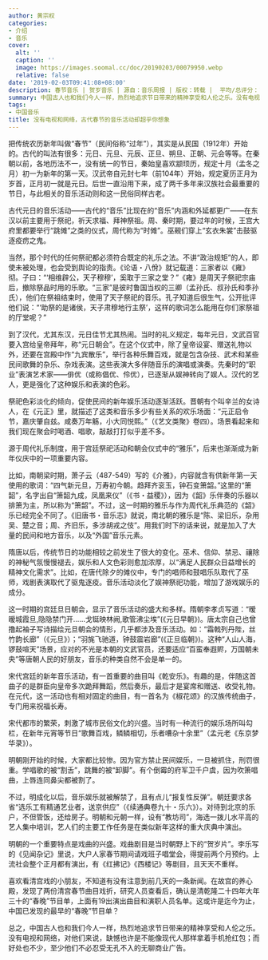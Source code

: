 ```yaml
---
author: 黄宗权
categories:
- 介绍
- 音乐
cover:
  alt: ''
  caption: ''
  image: https://images.soomal.cc/doc/20190203/00079950.webp
  relative: false
date: '2019-02-03T09:41:08+08:00'
description: 春节音乐 | 贺岁音乐 | 源自：音乐周报 | 版权：转载 |  平均/总评分：10.00/70
summary: 中国古人也和我们今人一样，热烈地追求节日带来的精神享受和人伦之乐。没有电视和网络，对他们来说，缺憾也许是不能像现代人那样拿着手机抢红包；而好处也不少，至少他们不必忍受无孔不入的无聊商业广告。
tags:
- 中国音乐
title: 没有电视和网络，古代春节的音乐活动却超乎你想象
---
```


把传统农历新年叫做“春节”（民间俗称“过年”），其实是从民国（1912年）开始的。古代的叫法有很多：元日、元旦、元辰、正旦、朔旦、正朝、元会等等。在秦朝以前，各地历法不一，没有统一的节日，秦始皇喜欢颛顼历，规定十月（孟冬之月）初一为新年的第一天。汉武帝自元封七年（前104年）开始，规定夏历正月为岁首，正月初一就是元日。后世一直沿用下来，成了两千多年来汉族社会最重要的节日，与此相关的音乐活动则和这一民俗同样古老。

古代元日的音乐活动――古代的“音乐”比现在的“音乐”内涵和外延都更广――在东汉以前主要用于祭祀，祈天求福、拜神祭祖。周、秦时期，要过年的时候，王宫大府里都要举行“跳傩”之类的仪式，周代称为“时傩”。巫觋们穿上“玄衣朱裳”击鼓驱逐疫疠之鬼。

当然，那个时代的任何祭祀都必须符合既定的礼乐之法。不讲“政治规矩”的人，即使未被处理，也会受到舆论的指责。《论语・八佾》就记载道：三家者以《雍》彻。子曰：“‘相维辟公，天子穆穆’，奚取于三家之堂？”《雍》是周天子祭祀宗庙后，撤除祭品时用的乐歌。“三家”是彼时鲁国当权的三卿（孟孙氏、叔孙氏和季孙氏），他们在祭祖结束时，使用了天子祭祀的音乐。孔子知道后很生气，公开批评他们说：“‘助祭的是诸侯，天子肃穆地行主祭’，这样的歌词怎么能用在你们家祭祖的厅堂呢？”

到了汉代，尤其东汉，元日佳节尤其热闹。当时的礼义规定，每年元日，文武百官要入宫给皇帝拜年，称“元日朝会”。在这个仪式中，除了皇帝设宴、赠送礼物以外，还要在宫殿中作“九宾散乐”，举行各种乐舞百戏，就是包含杂技、武术和某些民间歌舞的杂乐、杂戏表演。这些表演大多伴随音乐的演唱或演奏。先秦时的“职业”表演艺术家――俳优（或称倡优、伶优），已逐渐从娱神转向了娱人。汉代的艺人，更是强化了这种娱乐和表演的色彩。

祭祀色彩淡化的倾向，促使民间的新年娱乐活动逐渐活跃。晋朝有个叫辛兰的女诗人，在《元正》里，就描述了这类和音乐多少有些关系的欢乐场面：“元正启令节，嘉庆肇自兹。咸奏万年觞，小大同悦熙。”（《艺文类聚》卷四）。场景看起来和我们现在聚会时喝酒、唱歌，敲敲打打似乎差不多。

源于周代礼乐制度，用于宫廷祭祀活动和朝会仪式中的“雅乐”，后来也渐渐成为新年仪庆中的一项重要内容。

比如，南朝梁时期，萧子云（487-549）写的《介雅》，内容就含有供新年第一天使用的歌词：“四气新元旦，万寿初今朝。趋拜齐衮玉，钟石变箫韶。”这里的“箫韶”，名字出自“箫韶九成，凤凰来仪”（《书・益稷》），因为《韶》乐伴奏的乐器以排箫为主，所以称为“箫韶”。不过，这一时期的雅乐与作为周代礼乐典范的《韶》乐已经完全不同了。《旧唐书・音乐志》就说，南北朝的雅乐是“陈、梁旧乐，杂用吴、楚之音；周、齐旧乐，多涉胡戎之伎”。用我们时下的话来说，就是加入了大量的民间和地方音乐，以及“外国”音乐元素。

隋唐以后，传统节日的功能相较之前发生了很大的变化。巫术、信仰、禁忌、禳除的神秘气氛慢慢褪去，娱乐和人文色彩则愈加浓厚，以“满足人民群众日益增长的精神文化需求”。比如，在唐代除夕的傩仪中，专门的唱师和鼓唱乐队取代了巫师，戏剧表演取代了驱鬼逐疫。音乐活动淡化了娱神祭祀功能，增加了游戏娱乐的成分。

这一时期的宫廷旦日朝会，显示了音乐活动的盛大和多样。隋朝李孝贞写道：“暧暧城霞旦,隐隐禁门开……戈铤映林阙,歌管沸尘埃”(《元日早朝》)。唐太宗自己也曾撸起袖子写诗描绘元旦朝会的情形，几乎都涉及音乐活动。如：“霜戟列丹陛，丝竹韵长廊”（《元旦》）；“羽旄飞驰道，钟鼓震岩廊”(《正旦临朝》)。这种“人山人海，锣鼓喧天”场景，应对的不光是本朝的文武官员，还要适应“百蛮奉遐赆，万国朝未央”等唐朝人民的好朋友，音乐的种类自然不会是单一的。

宋代宫廷的新年音乐活动，有一首重要的曲目叫《乾安乐》。有趣的是，伴随这首曲子的是群臣向皇帝多次跪拜舞蹈，然后奏乐，最后才是宴席和赠送、收受礼物。在元代，这一活动也有相对固定的曲目，有一首名为《椒花颂》的汉族传统曲子，专门用来祝福长寿。

宋代都市的繁荣，刺激了城市民俗文化的兴盛。当时有一种流行的娱乐场所叫勾栏，在新年元宵等节日“歌舞百戏，鳞鳞相切，乐者嘈杂十余里”（孟元老《东京梦华录》）。

明朝刚开始的时候，大家都比较惨。因为官方禁止民间娱乐，一旦被抓住，刑罚很重。学唱歌的被“割舌”，跳舞的被“卸脚”。有个倒霉的府军卫千户虞，因为吹箫唱曲，上唇连同鼻尖都被割了。

不过，明成化以后，音乐娱乐就被解禁了，且有点儿“报复性反弹”。朝廷要求各省“选乐工有精通艺业者，送京供应”（《续通典卷九十・乐六》）。对待到北京的乐户，不但管饭，还给房子。明朝和元朝一样，设有“教坊司”，海选一拨儿水平高的艺人集中培训，艺人们的主要工作任务是在类似新年这样的重大庆典中演出。

明朝的一个重要特点是戏曲的兴盛。戏曲剧目是当时朝野上下的“贺岁片”。李乐写的《见闻杂记》里说，大户人家春节期间请戏班子唱堂会，得提前两个月预约。上流社会整个正月都有演出，有《红拂记》《西楼记》等剧目，且天天不重样。

喜欢看清宫戏的小朋友，不知道有没有注意到前几天的一条新闻。在故宫的养心殿，发现了两份清宫春节曲目戏折，研究人员查看后，确认是清乾隆二十四年大年三十的“春晚”节目单，上面有19出演出曲目和演职人员名单。这或许是迄今为止，中国已发现的最早的“春晚”节目单？

总之，中国古人也和我们今人一样，热烈地追求节日带来的精神享受和人伦之乐。没有电视和网络，对他们来说，缺憾也许是不能像现代人那样拿着手机抢红包；而好处也不少，至少他们不必忍受无孔不入的无聊商业广告。